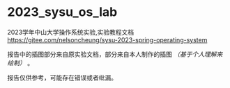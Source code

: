 # 2023_sysu_os_lab
2023学年中山大学操作系统实验,实验教程文档 https://gitee.com/nelsoncheung/sysu-2023-spring-operating-system

报告中的插图部分来自原实验文档，部分来自本人制作的插图 *（基于个人理解来绘制）* 。

报告仅供参考，可能存在错误或者纰漏。

